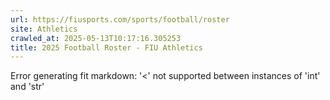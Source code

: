 ```yaml
---
url: https://fiusports.com/sports/football/roster
site: Athletics
crawled_at: 2025-05-13T10:17:16.305253
title: 2025 Football Roster - FIU Athletics
---
```


Error generating fit markdown: '<' not supported between instances of 'int' and 'str'